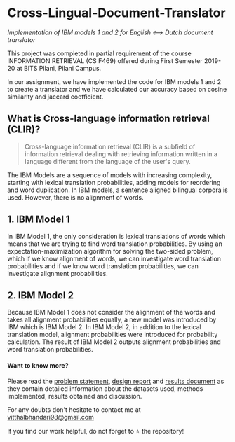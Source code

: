 # Cross-Lingual-Document-Translator
*Implementation of IBM models 1 and 2 for English &lt;--> Dutch document translator*

This project was completed in partial requirement of the course INFORMATION RETRIEVAL (CS F469) offered during First Semester 2019-20 at BITS Pilani, Pilani Campus.

In our assignment, we have implemented the code for IBM models 1 and 2 to create a translator and we have calculated our accuracy based on cosine similarity and jaccard coefficient.

## What is Cross-language information retrieval (CLIR)?

> Cross-language information retrieval (CLIR) is a subfield of information retrieval dealing with retrieving information written in a language different from the language of the user's query.

The IBM Models are a sequence of models with increasing complexity, starting with lexical translation probabilities, adding models for reordering and word duplication.
In IBM models, a sentence aligned bilingual corpora is used. However, there is no alignment of words. 

## 1. IBM Model 1
In IBM Model 1, the only consideration is lexical translations of words which means that we are trying to find word translation probabilities. By using an expectation-maximization algorithm for solving the two-sided problem, which if we know alignment of words, we can investigate word translation probabilities and if we know word translation probabilities, we can investigate alignment probabilities.

## 2. IBM Model 2
Because IBM Model 1 does not consider the alignment of the words and takes all alignment probabilities equally, a new model was introduced by IBM which is IBM Model 2. In IBM Model 2, in addition to the lexical translation model, alignment probabilities were introduced for probability calculation. The result of IBM Model 2 outputs alignment probabilities and word translation probabilities.

#### Want to know more?
Please read the [problem statement](https://github.com/Vitthal98/Cross-Lingual-Document-Translator/blob/main/Problem%20Statement.pdf), [design report](https://github.com/Vitthal98/Cross-Lingual-Document-Translator/blob/main/Design_Document.pdf) and [results document](https://github.com/Vitthal98/Cross-Lingual-Document-Translator/blob/main/Result%20Document.pdf) as they contain detailed information about the datasets used, methods implemented, results obtained and discussion.

For any doubts don't hesitate to contact me at vitthalbhandari98@gmail.com

If you find our work helpful, do not forget to :star: the repository!
